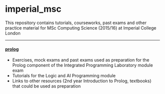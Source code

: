 # imperial_msc

This repository contains tutorials, courseworks, past exams and other
practice material for MSc Computing Science (2015/16) at
Imperial College London

---

#### [prolog](prolog)

- Exercises, mock exams and past exams used as preparation for the Prolog component of the Integrated Programming Laboratory module exam
- Tutorials for the Logic and AI Programming module
- Links to other resources (2nd year Introduction to Prolog, textbooks) that could be used as preparation
